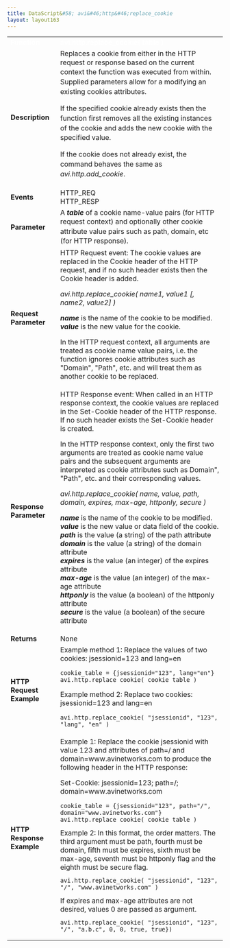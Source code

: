 ```yaml
---
title: DataScript&#58; avi&#46;http&#46;replace_cookie
layout: layout163
---
```

<table class="table table-hover table table-bordered table-hover">  
<tbody>          
<tr>   
<td><font size="3" color="white"><strong>Function</strong></font></td>
<td><font color="white"><b>avi.http.replace_cookie( table )</b></font></td>
</tr>
<tr>   
<td><font size="3"><strong>Description</strong></font></td>
<td><span style="font-weight: 400;">Replaces a cookie from either in the HTTP request or response based on the <span style="font-family: inherit; font-size: inherit; line-height: 1.42857;">current context the function was executed from within. Supplied parameters allow for a modifying an existing cookies attributes.<p></p> <p><span style="font-weight: 400;">If the specified cookie already exists <span style="font-family: inherit; font-size: inherit; line-height: 1.42857;">then the function first removes all the existing instances of the cookie and adds <span style="font-weight: 400;">the new cookie with the specified value.</span></span></span></p> <p>If the cookie does not already exist, the command behaves the same as <em>avi.http.add_cookie</em>.</p></span></span></td>
</tr>
<tr>   
<td><font size="3"><strong>Events</strong></font></td>
<td>HTTP_REQ<br> HTTP_RESP</td>
</tr>
<tr>   
<td><font size="3"><strong>Parameter</strong></font></td>
<td><span style="font-weight: 400;">A <em><strong>table</strong></em> of a cookie name-value pairs (for HTTP request context) and optionally other <span style="font-family: inherit; font-size: inherit; line-height: 1.42857;">cookie attribute value pairs such as path, domain, etc (for HTTP response).</span></span></td>
</tr>
<tr>   
<td><font size="3"><strong>Request Parameter</strong></font></td>
<td>HTTP Request event:  The cookie values are replaced in the Cookie header of the HTTP request, and if no such header exists then the Cookie header is added.<p></p> <p><em>avi.http.replace_cookie( name1, value1 [, name2, value2] )</em></p> <p><strong><em>name</em></strong> is the name of the cookie to be modified.<br> <strong><em>value</em></strong> is the new value for the cookie.</p> <p>In the HTTP request context, all arguments are treated as cookie name value pairs, i.e. the function ignores cookie attributes such as "Domain", "Path", etc. and will treat them as another cookie to be replaced.</p></td>
</tr>
<tr>   
<td><font size="3"><strong>Response Parameter</strong></font></td>
<td>HTTP Response event:  When called in an HTTP response context, the cookie values are replaced in the Set-Cookie header of the HTTP response. If no such header exists the Set-Cookie header is created.<p></p> <p>In the HTTP response context, only the first two arguments are treated as cookie name value pairs and the subsequent arguments are interpreted as cookie attributes such as Domain",  "Path", etc. and their corresponding values.</p> <p><em>avi.http.replace_cookie( name, value, path, domain, expires, max-age, httponly, secure )</em></p> <p><em><strong>name</strong></em> is the name of the cookie to be modified.<br> <strong><em>value</em></strong> is the new value or data field of the cookie.<br> <strong><em>path</em></strong> is the value (a string) of the path attribute<br> <strong><em>domain</em></strong> is the value (a string) of the domain attribute<br> <strong><em>expires</em></strong> is the value (an integer) of the expires attribute<br> <strong><em>max-age</em></strong> is the value (an integer) of the max-age attribute<br> <strong><em>httponly</em></strong> is the value (a boolean) of the httponly attribute<br> <strong><em>secure</em></strong> is the value (a boolean) of the secure attribute</p></td>
</tr>
<tr>   
<td><font size="3"><strong>Returns</strong></font></td>
<td>None</td>
</tr>
<tr>   
<td><font size="3"><strong>HTTP Request Example</strong></font></td>
<td>Example method 1:  Replace the values of two cookies: jsessionid=123 and lang=en<p></p> 
<!-- Crayon Syntax Highlighter v2.7.1 --> <pre><code class="language-lua">cookie_table = {jsessionid="123", lang="en"}
avi.http.replace_cookie( cookie_table )</code></pre> 
<!-- [Format Time: 0.0014 seconds] --> <p> Example method 2:  Replace two cookies: jsessionid=123 and lang=en</p> 
<!-- Crayon Syntax Highlighter v2.7.1 --> <pre><code class="language-lua">avi.http.replace_cookie( "jsessionid", "123", "lang", "en" )</code></pre> 
<!-- [Format Time: 0.0010 seconds] --> <p> </p></td>
</tr>
<tr>   
<td><font size="3"><strong>HTTP Response Example</strong></font></td>
<td>Example 1:  Replace the cookie jsessionid with value 123 and attributes of path=/ and domain=www.avinetworks.com to produce the following header in the HTTP response:<p></p> <p>Set-Cookie: jsessionid=123; path=/; domain=www.avinetworks.com<br> 
 <!-- Crayon Syntax Highlighter v2.7.1 --> </p><pre><code class="language-lua">cookie_table = {jsessionid="123", path="/", domain="www.avinetworks.com"}
avi.http.replace_cookie( cookie_table )</code></pre> 
<!-- [Format Time: 0.0015 seconds] --> <span style="font-weight: 400;">Example 2:  In this format, the order matters. The third argument must be path, fourth must be domain, fifth must be expires, sixth must be max-age, seventh must be httponly flag and the eighth must be secure flag.<br> 
 <!-- Crayon Syntax Highlighter v2.7.1 --> <pre><code class="language-lua">avi.http.replace_cookie( "jsessionid", "123", "/", "www.avinetworks.com" )</code></pre> 
 <!-- [Format Time: 0.0010 seconds] --> <span style="font-weight: 400;">If expires and max-age attributes are not desired, values 0 are passed as argument.<br> 
  <!-- Crayon Syntax Highlighter v2.7.1 --> <pre><code class="language-lua">avi.http.replace_cookie( "jsessionid", "123", "/", "a.b.c", 0, 0, true, true})</code></pre> 
  <!-- [Format Time: 0.0014 seconds] --> </span></span></td>
</tr>
</tbody>
</table> 